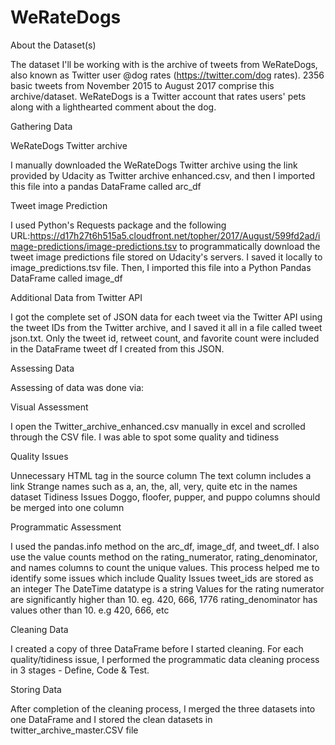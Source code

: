 # WeRateDogs

About the Dataset(s)

The dataset I'll be working with is the archive of tweets from WeRateDogs, also known as Twitter user @dog rates (https://twitter.com/dog rates). 2356 basic tweets from November 2015 to August 2017 comprise this archive/dataset. WeRateDogs is a Twitter account that rates users' pets along with a lighthearted comment about the dog.

Gathering Data


WeRateDogs Twitter archive


I manually downloaded the WeRateDogs Twitter archive using the link provided by Udacity as Twitter archive enhanced.csv, and then I imported this file into a pandas DataFrame called arc_df

Tweet image Prediction

I used Python's Requests package and the following URL:https://d17h27t6h515a5.cloudfront.net/topher/2017/August/599fd2ad/image-predictions/image-predictions.tsv to programmatically download the tweet image predictions file stored on Udacity's servers.  I saved it locally to image_predictions.tsv file. Then, I imported this file into a Python Pandas DataFrame called image_df

Additional Data from Twitter API

I got the complete set of JSON data for each tweet via the Twitter API using the tweet IDs from the Twitter archive, and I saved it all in a file called tweet json.txt. Only the tweet id, retweet count, and favorite count were included in the DataFrame tweet df I created from this JSON.

Assessing Data

Assessing of data was done via:

Visual Assessment

I open the Twitter_archive_enhanced.csv manually in excel and scrolled through the CSV file. I was able to spot some quality and tidiness 

Quality Issues

  Unnecessary HTML tag in the source column
  The text column includes a link
  Strange names such as a, an, the, all, very, quite etc in the names dataset
  Tidiness Issues
  Doggo, floofer, pupper, and puppo columns should be merged into one column

Programmatic Assessment

I used the pandas.info method on the arc_df, image_df, and tweet_df. I also use the value counts method on the rating_numerator, rating_denominator, and names columns to count the unique values. This process helped me to identify some issues which include
Quality Issues
  tweet_ids are stored as an integer
  The DateTime datatype is a string
  Values for the rating numerator are significantly higher than 10. eg. 420, 666, 1776
  rating_denominator has values other than 10. e.g 420, 666, etc

Cleaning Data

I created a copy of three DataFrame before I started cleaning. For each quality/tidiness issue, I performed the programmatic data cleaning process in 3 stages - Define, Code & Test. 

Storing Data

After completion of the cleaning process, I merged the three datasets into one DataFrame and I stored the clean datasets in twitter_archive_master.CSV file

